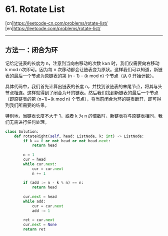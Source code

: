 # 61. Rotate List

[cn]<https://leetcode-cn.com/problems/rotate-list/>\
[en]<https://leetcode.com/problems/rotate-list/>

---
## 方法一：闭合为环

记给定链表的长度为 n，注意到当向右移动的次数 k≥n 时，我们仅需要向右移动 k mod n次即可。因为每 n 次移动都会让链表变为原状。这样我们可以知道，新链表的最后一个节点为原链表的第 (n - 1) - (k mod n) 个节点（从 0 开始计数）。

具体代码中，我们首先计算出链表的长度 n，并找到该链表的末尾节点，将其与头节点相连。这样就得到了闭合为环的链表。然后我们找到新链表的最后一个节点（即原链表的第 (n−1)−(k mod n) 个节点），将当前闭合为环的链表断开，即可得到我们所需要的结果。

特别地，当链表长度不大于 1，或者 k 为 n 的倍数时，新链表将与原链表相同，我们无需进行任何处理。

```py
class Solution:
    def rotateRight(self, head: ListNode, k: int) -> ListNode:
        if k == 0 or not head or not head.next:
            return head
        
        n = 1
        cur = head
        while cur.next:
            cur = cur.next
            n += 1
        
        if (add := n - k % n) == n:
            return head
        
        cur.next = head
        while add:
            cur = cur.next
            add -= 1
        
        ret = cur.next
        cur.next = None
        return ret


```

